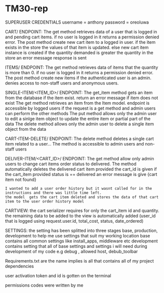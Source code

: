 # TM30-rep
SUPERUSER CREDENTIALS
username = anthony
password = oreoluwa

CART/ ENDPOINT:
  The get method retrieves data of a user that is logged in and pending cart items. if no user is logged in it returns a permission denied error.
  The post method create new cart item to a logged in user. if the item exists in the store the values of that item is updated. else new cart item instance is created
  if the quantity demanded is greater the quantity in the store an error message response is sent
  
ITEMS/ ENDPOINT:
  The get method retrieves data of items that the quantity is more than 0. if no user is logged in it returns a permission denied error.
  The post method create new items if the authenticated user is an admin. denies access to non-staff users and anonymous users.
  
SINGLE-ITEM/<ITEM_ID>/ ENDPOINT:
  The get_item method gets an item from the database if the item exist. return an error message if item does not exist
  The get method retrieves an item from the Item model. endpoint is accessible by logged users if the request is a get method and admin users can perform the other methods
  The put method allows only the admin user to edit a sinlge item object to update the entire item or partial part of the data
  The delete method allows only the admin user to delete a single item object from the data
  
CART-ITEM-DELETE/ ENDPOINT:
  The delete method deletes a single cart item related to a user...
  The method is accessible to admin users and non-staff users
  
 DELIVER-ITEM/<CART_ID>/ ENDPOINT:
  The get method allow only admin users to change cart items order status to delivered.
  The method automatically deletes the delivered cart item provided the cart_id is given
  if the cart_item provided status is == delivered an error message is give {cart item not found}
  
    I wanted to add a user order history but it wasnt called for in the instructions and there was little time left.
    the model  gets the cart item deleted and stores the data of that cart item to the user order history model
  
  CARTVIEW:
    the cart serializer requires for only the cart_item id and quantity.
    the remaining data to be added to the view is automatically added (user_id that is logged using request.user.id, total_cost, status, date_ordered)
    
 SETTINGS:
  the setting has been splitted into three stages
  base, production, development to help me use settings that suit my working location
  base contains all common settings like install_apps, middleware etc
  development contains setting that all of base settings and settings i will need during development of my code e.g debug , allowed host, debub_toolbar
  
  Requirements.txt are the name implies is all that contains all of my project dependencies
  
  user activation token and id is gotten on the terminal
  
  permissions codes were written by me
   
    
    

